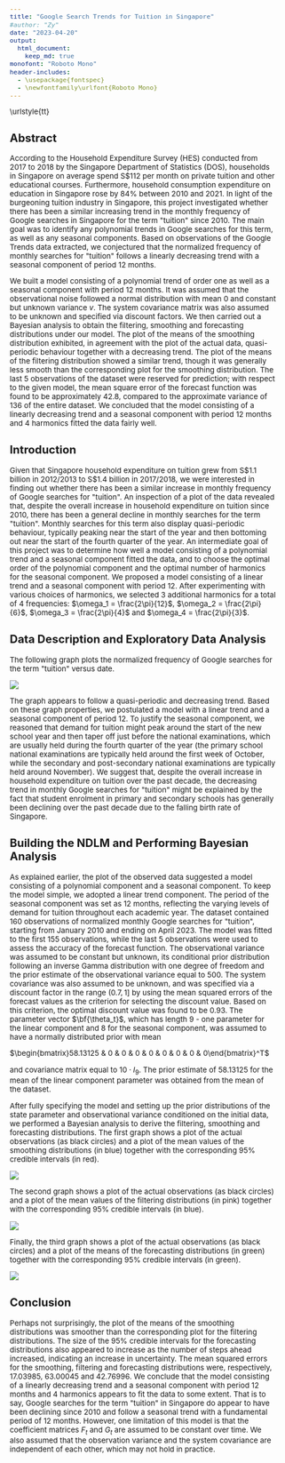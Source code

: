 ```yaml
---
title: "Google Search Trends for Tuition in Singapore"
#author: "Zy"
date: "2023-04-20"
output: 
  html_document:
    keep_md: true
monofont: "Roboto Mono"
header-includes:
  - \usepackage{fontspec}
  - \newfontfamily\urlfont{Roboto Mono}
---
```


<style type="text/css">
  body{
  font-size: 10pt;
}
</style>



\urlstyle{tt}

## Abstract

<!-- <style>pre {width: 600px; border: 0; display: inline; margin: 0; padding: 0; white-space: normal}</style> -->

According to the Household Expenditure Survey (HES) conducted from 2017 to 2018 by the Singapore Department of Statistics (DOS), households in Singapore on average spend S\$112 per month on private tuition and other educational courses. Furthermore, household consumption expenditure on education in Singapore rose by 84% between 2010 and 2021. In light of the burgeoning tuition industry in Singapore, this project investigated whether there has been a similar increasing trend in the monthly frequency of Google searches in Singapore for the term "tuition" since 2010. The main goal was to identify any polynomial trends in Google searches for this term, as well as any seasonal components. Based on observations of the Google Trends data extracted, we conjectured that the normalized frequency of monthly searches for "tuition" follows a linearly decreasing trend with a seasonal component of period 12 months. 

We built a model consisting of a polynomial trend of order one as well as a seasonal component with period 12 months. It was assumed that the observational noise followed a normal distribution with mean 0 and constant but unknown variance $v$. The system covariance matrix was also assumed to be unknown and specified via discount factors. We then carried out a Bayesian analysis to obtain the filtering, smoothing and forecasting distributions under our model. The plot of the means of the smoothing distribution exhibited, in agreement with the plot of the actual data, quasi-periodic behaviour together with a decreasing trend. The plot of the means of the filtering distribution showed a similar trend, though it was generally less smooth than the corresponding plot for the smoothing distribution. The last 5 observations of the dataset were reserved for prediction; with respect to the given model, the mean square error of the forecast function was found to be approximately 42.8, compared to the approximate variance of 136 of the entire dataset. We concluded that the model consisting of a linearly decreasing trend and a seasonal component with period 12 months and  4 harmonics fitted the data fairly well.  

## Introduction

Given that Singapore household expenditure on tuition grew from S$1.1 billion in 2012/2013 to S\$1.4 billion in 2017/2018, we were interested in finding out whether
there has been a similar increase in monthly frequency of Google searches for "tuition". An inspection of a plot of the data revealed that, despite the overall increase in household expenditure on tuition since 2010, there has been a general decline in monthly searches for the term "tuition". Monthly searches for this term also display quasi-periodic behaviour, typically peaking near the start of the year and then bottoming out near the start of the fourth quarter of the year. An intermediate goal of this project was to determine how well a model consisting of a polynomial trend and a seasonal component fitted the data, and to choose the optimal order of the polynomial component and the optimal number of harmonics for the seasonal component. We proposed a model consisting of a linear trend and a seasonal component with period 12.  After experimenting with various choices of harmonics, we selected 3 additional harmonics for a total of 4 frequencies: $\omega_1 = \frac{2\pi}{12}$, $\omega_2 = \frac{2\pi}{6}$, $\omega_3 = \frac{2\pi}{4}$ and $\omega_4 = \frac{2\pi}{3}$.            


## Data Description and Exploratory Data Analysis

The following graph plots the normalized frequency of Google searches for the term "tuition" versus date.



![](Google-Search-Trends-for-Tuition-in-Singapore_files/figure-html/unnamed-chunk-2-1.png)<!-- -->

The graph appears to follow a quasi-periodic and decreasing trend. Based on these graph properties, we postulated a model with a linear trend and a seasonal component of period 12. To justify the seasonal component, we reasoned that demand for tuition might peak around the start of the new school year and then taper off just before the national examinations, which are usually held during the fourth quarter of the year (the primary school national examinations are typically held around the first week of October, while the secondary and post-secondary national examinations are typically held around November). We suggest that, despite the overall increase in household expenditure on tuition over the past decade, the decreasing trend in monthly Google searches for "tuition" might be explained by the fact that student enrolment in primary and secondary schools has generally been declining over the past decade due to the falling birth rate of Singapore.      

## Building the NDLM and Performing Bayesian Analysis

As explained earlier, the plot of the observed data suggested a model consisting of a polynomial component and a seasonal component. To keep the model simple, we adopted a linear trend component. The period of the seasonal component was set as 12 months, reflecting the varying levels of demand for tuition throughout each academic year. The dataset contained 160 observations of normalized monthly Google searches for "tuition", starting from January 2010 and ending on April 2023. The model was fitted to the first 155 observations, while the last 5 observations were used to assess the accuracy of the forecast function. The observational variance was assumed to be constant but unknown, its conditional prior distribution following an inverse Gamma distribution with one degree of freedom and the prior estimate of the observational variance equal to 500. The system covariance was also assumed to be unknown, and was specified via a discount factor in the range $(0.7, 1]$ by using the mean squared errors of the forecast values as the criterion for selecting the discount value. Based on this criterion, the optimal discount value was found to be 0.93. The parameter vector $\bf{\theta_t}$, which has length 9 - one parameter for the linear component and 8 for the seasonal component, was assumed to have a normally distributed prior with mean 

$\begin{bmatrix}58.13125 & 0 & 0 & 0 & 0 & 0 & 0 & 0 & 0\end{bmatrix}^T$

and covariance matrix equal to $10\cdot I_9$. The prior estimate  of 58.13125 for the mean of the linear component parameter was obtained from the mean of the dataset.         



After fully specifying the model and setting up the prior distributions of the state parameter and observational variance conditioned on the initial data, we performed a Bayesian analysis to derive the filtering, smoothing and forecasting distributions. The first graph shows a plot of the actual observations (as black circles) and a plot of the mean values of the smoothing distributions (in blue) together with the corresponding 95% credible intervals (in red).

![](Google-Search-Trends-for-Tuition-in-Singapore_files/figure-html/chunk-two-1.png)<!-- -->

The second graph shows a plot of the actual observations (as black circles) and a plot of the mean values of the filtering distributions (in pink) together with the corresponding 95% credible intervals (in blue).

![](Google-Search-Trends-for-Tuition-in-Singapore_files/figure-html/unnamed-chunk-3-1.png)<!-- -->

Finally, the third graph shows a plot of the actual observations (as black circles) and a plot of the means of the forecasting distributions (in green) together with the corresponding 95% credible intervals (in green).  

![](Google-Search-Trends-for-Tuition-in-Singapore_files/figure-html/unnamed-chunk-4-1.png)<!-- -->

## Conclusion

Perhaps not surprisingly, the plot of the means of the smoothing distributions was smoother than the corresponding plot for the filtering distributions. The size of the 95% credible intervals for the forecasting distributions also appeared to increase as the number of steps ahead increased, indicating an increase in uncertainty. The mean squared errors for the smoothing, filtering and forecasting distributions were, respectively, 17.03985, 63.00045 and 42.76996. We conclude that the model consisting of a linearly decreasing trend and a seasonal component with period 12 months and  4 harmonics appears to fit the data to some extent. That is to say, Google searches for the term "tuition" in Singapore do appear to have been declining since 2010 and follow a seasonal trend with a fundamental period of 12 months. However, one limitation of this model is that the coefficient matrices $F_t$ and $G_t$ are assumed to be constant over time. We also assumed that the observation variance and the system covariance are independent of each other, which may not hold in practice.   
